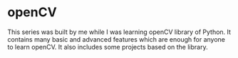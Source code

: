 # openCV
This series was built by me while I was learning openCV library of Python.
It contains many basic and advanced features which are enough for anyone to learn openCV.
It also includes some projects based on the library.
